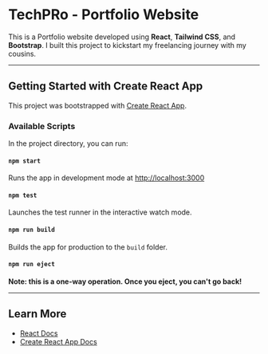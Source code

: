 # TechPRo - Portfolio Website

This is a Portfolio website developed using **React**, **Tailwind CSS**, and **Bootstrap**. I built this project to kickstart my freelancing journey with my cousins.

---

## Getting Started with Create React App

This project was bootstrapped with [Create React App](https://github.com/facebook/create-react-app).

### Available Scripts

In the project directory, you can run:

#### `npm start`

Runs the app in development mode at [http://localhost:3000](http://localhost:3000)

#### `npm test`

Launches the test runner in the interactive watch mode.

#### `npm run build`

Builds the app for production to the `build` folder.

#### `npm run eject`

**Note: this is a one-way operation. Once you eject, you can't go back!**

---

## Learn More

- [React Docs](https://reactjs.org/)
- [Create React App Docs](https://facebook.github.io/create-react-app/docs/getting-started)
